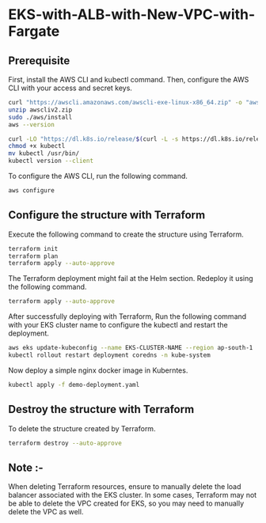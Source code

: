 # EKS-with-ALB-with-New-VPC-with-Fargate

## Prerequisite
First, install the AWS CLI and kubectl command. Then, configure the AWS CLI with your access and secret keys.

```bash
curl "https://awscli.amazonaws.com/awscli-exe-linux-x86_64.zip" -o "awscliv2.zip"
unzip awscliv2.zip
sudo ./aws/install
aws --version
```

```bash
curl -LO "https://dl.k8s.io/release/$(curl -L -s https://dl.k8s.io/release/stable.txt)/bin/linux/amd64/kubectl"
chmod +x kubectl
mv kubectl /usr/bin/
kubectl version --client
```

To configure the AWS CLI, run the following command.

```bash
aws configure
```

## Configure the structure with Terraform
Execute the following command to create the structure using Terraform.

```bash
terraform init
terraform plan
terraform apply --auto-approve
```

The Terraform deployment might fail at the Helm section. Redeploy it using the following command.

```bash
terraform apply --auto-approve
```

After successfully deploying with Terraform, Run the following command with your EKS cluster name to configure the kubectl and restart the deployment.

```bash
aws eks update-kubeconfig --name EKS-CLUSTER-NAME --region ap-south-1
kubectl rollout restart deployment coredns -n kube-system
```

Now deploy a simple nginx docker image in Kuberntes.

```bash
kubectl apply -f demo-deployment.yaml
```

## Destroy the structure with Terraform

To delete the structure created by Terraform.

```bash
terraform destroy --auto-approve
```

## Note :-
When deleting Terraform resources, ensure to manually delete the load balancer associated with the EKS cluster. In some cases, Terraform may not be able to delete the VPC created for EKS, so you may need to manually delete the VPC as well.
